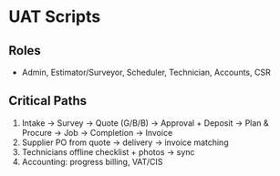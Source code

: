 # UAT Scripts

## Roles
- Admin, Estimator/Surveyor, Scheduler, Technician, Accounts, CSR

## Critical Paths
1. Intake -> Survey -> Quote (G/B/B) -> Approval + Deposit -> Plan & Procure -> Job -> Completion -> Invoice
2. Supplier PO from quote -> delivery -> invoice matching
3. Technicians offline checklist + photos -> sync
4. Accounting: progress billing, VAT/CIS
